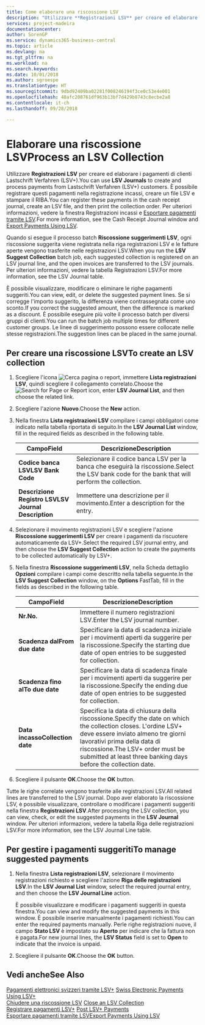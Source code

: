 ```yaml
---
title: Come elaborare una riscossione LSV
description: "Utilizzare **Registrazioni LSV** per creare ed elaborare i pagamenti di clienti Lastschrift Verfahren (LSV+). È possibile registrare questi pagamenti nella registrazione incassi, creare un file LSV e stampare il RIBA."
services: project-madeira
documentationcenter: 
author: SorenGP
ms.service: dynamics365-business-central
ms.topic: article
ms.devlang: na
ms.tgt_pltfrm: na
ms.workload: na
ms.search.keywords: 
ms.date: 10/01/2018
ms.author: sgroespe
ms.translationtype: HT
ms.sourcegitcommit: 9dbd92409ba02281f008246194f3ce0c53e4e001
ms.openlocfilehash: 40afc208761df963b13bf7d429b8743c8ecbe2a8
ms.contentlocale: it-ch
ms.lasthandoff: 09/28/2018

---
```

# <a name="process-an-lsv-collection"></a><span data-ttu-id="c6c4c-104">Elaborare una riscossione LSV</span><span class="sxs-lookup"><span data-stu-id="c6c4c-104">Process an LSV Collection</span></span>
<span data-ttu-id="c6c4c-105">Utilizzare **Registrazioni LSV** per creare ed elaborare i pagamenti di clienti Lastschrift Verfahren (LSV+).</span><span class="sxs-lookup"><span data-stu-id="c6c4c-105">You can use **LSV Journals** to create and process payments from Lastschrift Verfahren (LSV+) customers.</span></span> <span data-ttu-id="c6c4c-106">È possibile registrare questi pagamenti nella registrazione incassi, creare un file LSV e stampare il RIBA.</span><span class="sxs-lookup"><span data-stu-id="c6c4c-106">You can register these payments in the cash receipt journal, create an LSV file, and then print the collection order.</span></span> <span data-ttu-id="c6c4c-107">Per ulteriori informazioni, vedere la finestra Registrazioni incassi e [Esportare pagamenti tramite LSV](how-to-export-payments-using-lsv.md).</span><span class="sxs-lookup"><span data-stu-id="c6c4c-107">For more information, see the Cash Receipt Journal window and [Export Payments Using LSV](how-to-export-payments-using-lsv.md).</span></span>  

<span data-ttu-id="c6c4c-108">Quando si esegue il processo batch **Riscossione suggerimenti LSV**, ogni riscossione suggerita viene registrata nella riga registrazioni LSV e le fatture aperte vengono trasferite nelle registrazioni LSV.</span><span class="sxs-lookup"><span data-stu-id="c6c4c-108">When you run the **LSV Suggest Collection** batch job, each suggested collection is registered on an LSV journal line, and the open invoices are transferred to the LSV journals.</span></span> <span data-ttu-id="c6c4c-109">Per ulteriori informazioni, vedere la tabella Registrazioni LSV.</span><span class="sxs-lookup"><span data-stu-id="c6c4c-109">For more information, see the LSV Journal table.</span></span>  

<span data-ttu-id="c6c4c-110">È possibile visualizzare, modificare o eliminare le righe pagamenti suggeriti.</span><span class="sxs-lookup"><span data-stu-id="c6c4c-110">You can view, edit, or delete the suggested payment lines.</span></span> <span data-ttu-id="c6c4c-111">Se si corregge l'importo suggerito, la differenza viene contrassegnata come uno sconto.</span><span class="sxs-lookup"><span data-stu-id="c6c4c-111">If you correct the suggested amount, then the difference is marked as a discount.</span></span> <span data-ttu-id="c6c4c-112">È possibile eseguire più volte il processo batch per diversi gruppi di clienti.</span><span class="sxs-lookup"><span data-stu-id="c6c4c-112">You can run the batch job multiple times for different customer groups.</span></span> <span data-ttu-id="c6c4c-113">Le linee di suggerimento possono essere collocate nelle stesse registrazioni.</span><span class="sxs-lookup"><span data-stu-id="c6c4c-113">The suggestion lines can be placed in the same journal.</span></span>  

## <a name="to-create-an-lsv-collection"></a><span data-ttu-id="c6c4c-114">Per creare una riscossione LSV</span><span class="sxs-lookup"><span data-stu-id="c6c4c-114">To create an LSV collection</span></span>  

1.  <span data-ttu-id="c6c4c-115">Scegliere l'icona ![Cerca pagina o report](../../media/ui-search/search_small.png "Cerca pagina o report"), immettere **Lista registrazioni LSV**, quindi scegliere il collegamento correlato.</span><span class="sxs-lookup"><span data-stu-id="c6c4c-115">Choose the ![Search for Page or Report](../../media/ui-search/search_small.png "Search for Page or Report icon") icon, enter **LSV Journal List**, and then choose the related link.</span></span>  
2.  <span data-ttu-id="c6c4c-116">Scegliere l'azione **Nuovo**.</span><span class="sxs-lookup"><span data-stu-id="c6c4c-116">Choose the **New** action.</span></span>  
3.  <span data-ttu-id="c6c4c-117">Nella finestra **Lista registrazioni LSV** compilare i campi obbligatori come indicato nella tabella riportata di seguito.</span><span class="sxs-lookup"><span data-stu-id="c6c4c-117">In the **LSV Journal List** window, fill in the required fields as described in the following table.</span></span>  

    |<span data-ttu-id="c6c4c-118">Campo</span><span class="sxs-lookup"><span data-stu-id="c6c4c-118">Field</span></span>|<span data-ttu-id="c6c4c-119">Descrizione</span><span class="sxs-lookup"><span data-stu-id="c6c4c-119">Description</span></span>|  
    |---------------------------------|---------------------------------------|  
    |<span data-ttu-id="c6c4c-120">**Codice banca LSV**</span><span class="sxs-lookup"><span data-stu-id="c6c4c-120">**LSV Bank Code**</span></span>|<span data-ttu-id="c6c4c-121">Selezionare il codice banca LSV per la banca che eseguirà la riscossione.</span><span class="sxs-lookup"><span data-stu-id="c6c4c-121">Select the LSV bank code for the bank that will perform the collection.</span></span>|  
    |<span data-ttu-id="c6c4c-122">**Descrizione Registro LSV**</span><span class="sxs-lookup"><span data-stu-id="c6c4c-122">**LSV Journal Description**</span></span>|<span data-ttu-id="c6c4c-123">Immettere una descrizione per il movimento.</span><span class="sxs-lookup"><span data-stu-id="c6c4c-123">Enter a description for the entry.</span></span>|

4.  <span data-ttu-id="c6c4c-124">Selezionare il movimento registrazioni LSV e scegliere l'azione **Riscossione suggerimenti LSV** per creare i pagamenti da riscuotere automaticamente da LSV+.</span><span class="sxs-lookup"><span data-stu-id="c6c4c-124">Select the required LSV journal entry, and then choose the **LSV Suggest Collection** action to create the payments to be collected automatically by LSV+.</span></span>  
5.  <span data-ttu-id="c6c4c-125">Nella finestra **Riscossione suggerimenti LSV**, nella Scheda dettaglio **Opzioni** compilare i campi come descritto nella tabella seguente.</span><span class="sxs-lookup"><span data-stu-id="c6c4c-125">In the **LSV Suggest Collection** window, on the **Options** FastTab, fill in the fields as described in the following table.</span></span>  

    |<span data-ttu-id="c6c4c-126">Campo</span><span class="sxs-lookup"><span data-stu-id="c6c4c-126">Field</span></span>|<span data-ttu-id="c6c4c-127">Descrizione</span><span class="sxs-lookup"><span data-stu-id="c6c4c-127">Description</span></span>|  
    |---------------------------------|---------------------------------------|  
    |<span data-ttu-id="c6c4c-128">**Nr.**</span><span class="sxs-lookup"><span data-stu-id="c6c4c-128">**No.**</span></span>|<span data-ttu-id="c6c4c-129">Immettere il numero registrazioni LSV.</span><span class="sxs-lookup"><span data-stu-id="c6c4c-129">Enter the LSV journal number.</span></span>|  
    |<span data-ttu-id="c6c4c-130">**Scadenza dal**</span><span class="sxs-lookup"><span data-stu-id="c6c4c-130">**From due date**</span></span>|<span data-ttu-id="c6c4c-131">Specificare la data di scadenza iniziale per i movimenti aperti da suggerire per la riscossione.</span><span class="sxs-lookup"><span data-stu-id="c6c4c-131">Specify the starting due date of open entries to be suggested for collection.</span></span>|  
    |<span data-ttu-id="c6c4c-132">**Scadenza fino al**</span><span class="sxs-lookup"><span data-stu-id="c6c4c-132">**To due date**</span></span>|<span data-ttu-id="c6c4c-133">Specificare la data di scadenza finale per i movimenti aperti da suggerire per la riscossione.</span><span class="sxs-lookup"><span data-stu-id="c6c4c-133">Specify the ending due date of open entries to be suggested for collection.</span></span>|  
    |<span data-ttu-id="c6c4c-134">**Data incasso**</span><span class="sxs-lookup"><span data-stu-id="c6c4c-134">**Collection date**</span></span>|<span data-ttu-id="c6c4c-135">Specifica la data di chiusura della riscossione.</span><span class="sxs-lookup"><span data-stu-id="c6c4c-135">Specify the date on which the collection closes.</span></span> <span data-ttu-id="c6c4c-136">L'ordine LSV+ deve essere inviato almeno tre giorni lavorativi prima della data di riscossione.</span><span class="sxs-lookup"><span data-stu-id="c6c4c-136">The LSV+ order must be submitted at least three banking days before the collection date.</span></span>|  

6.  <span data-ttu-id="c6c4c-137">Scegliere il pulsante **OK**.</span><span class="sxs-lookup"><span data-stu-id="c6c4c-137">Choose the **OK** button.</span></span>  

<span data-ttu-id="c6c4c-138">Tutte le righe correlate vengono trasferite alle registrazioni LSV.</span><span class="sxs-lookup"><span data-stu-id="c6c4c-138">All related lines are transferred to the LSV journal.</span></span> <span data-ttu-id="c6c4c-139">Dopo aver elaborato la riscossione LSV, è possibile visualizzare, controllare o modificare i pagamenti suggeriti nella finestra **Registrazioni LSV**.</span><span class="sxs-lookup"><span data-stu-id="c6c4c-139">After processing the LSV collection, you can view, check, or edit the suggested payments in the **LSV Journal** window.</span></span> <span data-ttu-id="c6c4c-140">Per ulteriori informazioni, vedere la tabella Riga delle registrazioni LSV.</span><span class="sxs-lookup"><span data-stu-id="c6c4c-140">For more information, see the LSV Journal Line table.</span></span>  

## <a name="to-manage-suggested-payments"></a><span data-ttu-id="c6c4c-141">Per gestire i pagamenti suggeriti</span><span class="sxs-lookup"><span data-stu-id="c6c4c-141">To manage suggested payments</span></span>  

1.  <span data-ttu-id="c6c4c-142">Nella finestra **Lista registrazioni LSV**, selezionare il movimento registrazioni richiesto e scegliere l'azione **Riga delle registrazioni LSV**.</span><span class="sxs-lookup"><span data-stu-id="c6c4c-142">In the **LSV Journal List** window, select the required journal entry, and then choose the **LSV Journal Line** action.</span></span>  

    <span data-ttu-id="c6c4c-143">È possibile visualizzare e modificare i pagamenti suggeriti in questa finestra.</span><span class="sxs-lookup"><span data-stu-id="c6c4c-143">You can view and modify the suggested payments in this window.</span></span> <span data-ttu-id="c6c4c-144">È possibile inserire manualmente i pagamenti richiesti.</span><span class="sxs-lookup"><span data-stu-id="c6c4c-144">You can enter the required payments manually.</span></span> <span data-ttu-id="c6c4c-145">Perle righe registrazioni nuove, il campo **Stato LSV** è impostato su **Aperto** per indicare che la fattura non è pagata.</span><span class="sxs-lookup"><span data-stu-id="c6c4c-145">For new journal lines, the **LSV Status** field is set to **Open** to indicate that the invoice is unpaid.</span></span>  

3.  <span data-ttu-id="c6c4c-146">Scegliere il pulsante **OK**.</span><span class="sxs-lookup"><span data-stu-id="c6c4c-146">Choose the **OK** button.</span></span>  

## <a name="see-also"></a><span data-ttu-id="c6c4c-147">Vedi anche</span><span class="sxs-lookup"><span data-stu-id="c6c4c-147">See Also</span></span>  
 <span data-ttu-id="c6c4c-148">[Pagamenti elettronici svizzeri tramite LSV+](swiss-electronic-payments-using-lsv-.md) </span><span class="sxs-lookup"><span data-stu-id="c6c4c-148">[Swiss Electronic Payments Using LSV+](swiss-electronic-payments-using-lsv-.md) </span></span>  
 <span data-ttu-id="c6c4c-149">[Chiudere una riscossione LSV](how-to-close-an-lsv-collection.md) </span><span class="sxs-lookup"><span data-stu-id="c6c4c-149">[Close an LSV Collection](how-to-close-an-lsv-collection.md) </span></span>  
 <span data-ttu-id="c6c4c-150">[Registrare pagamenti LSV+](how-to-post-lsv-payments.md) </span><span class="sxs-lookup"><span data-stu-id="c6c4c-150">[Post LSV+ Payments](how-to-post-lsv-payments.md) </span></span>  
 [<span data-ttu-id="c6c4c-151">Esportare pagamenti tramite LSV</span><span class="sxs-lookup"><span data-stu-id="c6c4c-151">Export Payments Using LSV</span></span>](how-to-export-payments-using-lsv.md)

